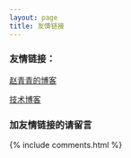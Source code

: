```yaml
---
layout: page
title: 友情链接
---
```


### 友情链接：

<!-- [止戈](http://www.wjgbaby.com) -->

[赵青青的博客](http://www.cnblogs.com/zhaoqingqing)

[技术博客](https://www.d1blog.com/)

### 加友情链接的请留言

{% include comments.html %}
